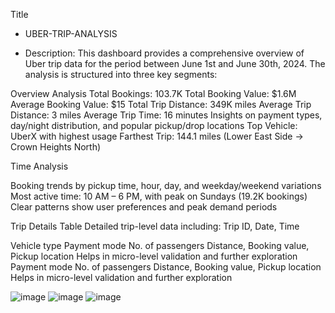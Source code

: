 Title
- UBER-TRIP-ANALYSIS

- Description:
This dashboard provides a comprehensive overview of Uber trip data for the period between June 1st and June 30th, 2024. The analysis is structured into three key segments:

Overview Analysis
Total Bookings: 103.7K
Total Booking Value: $1.6M
Average Booking Value: $15
Total Trip Distance: 349K miles
Average Trip Distance: 3 miles
Average Trip Time: 16 minutes
Insights on payment types, day/night distribution, and popular pickup/drop locations
Top Vehicle: UberX with highest usage
Farthest Trip: 144.1 miles (Lower East Side → Crown Heights North)

Time Analysis

Booking trends by pickup time, hour, day, and weekday/weekend variations
Most active time: 10 AM – 6 PM, with peak on Sundays (19.2K bookings)
Clear patterns show user preferences and peak demand periods

Trip Details Table
Detailed trip-level data including:
Trip ID, Date, Time

Vehicle type
Payment mode
No. of passengers
Distance, Booking value, Pickup location
Helps in micro-level validation and further exploration
Payment mode
No. of passengers
Distance, Booking value, Pickup location
Helps in micro-level validation and further exploration

![image](https://github.com/user-attachments/assets/ff74bb2a-cd6d-4700-b8d7-dbab02e8f581)
![image](https://github.com/user-attachments/assets/8eb0a127-1c83-4ae7-bbaa-e18ce6decd31)
![image](https://github.com/user-attachments/assets/a7bd7a2b-043d-4cb7-b69a-442bfc67862f)


